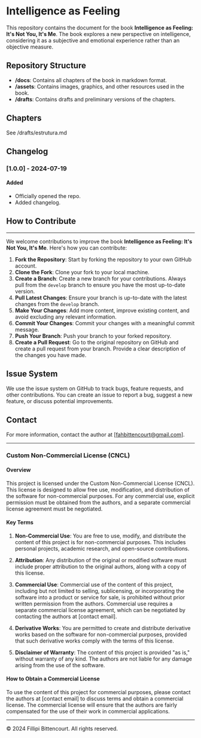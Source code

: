 # Intelligence as Feeling

This repository contains the document for the book **Intelligence as Feeling: It's Not You, It's Me**. The book explores a new perspective on intelligence, considering it as a subjective and emotional experience rather than an objective measure.

## Repository Structure

- **/docs**: Contains all chapters of the book in markdown format.
- **/assets**: Contains images, graphics, and other resources used in the book.
- **/drafts**: Contains drafts and preliminary versions of the chapters.

## Chapters

See /drafts/estrutura.md

## Changelog

### [1.0.0] - 2024-07-19
#### Added
- Officially opened the repo.
- Added changelog.

## How to Contribute
-----------------

We welcome contributions to improve the book **Intelligence as Feeling: It's Not You, It's Me**. Here's how you can contribute:

1.  **Fork the Repository**: Start by forking the repository to your own GitHub account.
2.  **Clone the Fork**: Clone your fork to your local machine.
3.  **Create a Branch**: Create a new branch for your contributions. Always pull from the `develop` branch to ensure you have the most up-to-date version.
4.  **Pull Latest Changes**: Ensure your branch is up-to-date with the latest changes from the `develop` branch.
5.  **Make Your Changes**: Add more content, improve existing content, and avoid excluding any relevant information.
6.  **Commit Your Changes**: Commit your changes with a meaningful commit message.
7.  **Push Your Branch**: Push your branch to your forked repository.
8.  **Create a Pull Request**: Go to the original repository on GitHub and create a pull request from your branch. Provide a clear description of the changes you have made.

## Issue System

We use the issue system on GitHub to track bugs, feature requests, and other contributions. You can create an issue to report a bug, suggest a new feature, or discuss potential improvements.

## Contact

For more information, contact the author at [fahbittencourt@gmail.com].

---

### Custom Non-Commercial License (CNCL)

#### Overview

This project is licensed under the Custom Non-Commercial License (CNCL). This license is designed to allow free use, modification, and distribution of the software for non-commercial purposes. For any commercial use, explicit permission must be obtained from the authors, and a separate commercial license agreement must be negotiated.

#### Key Terms

1. **Non-Commercial Use**: You are free to use, modify, and distribute the content of this project is for non-commercial purposes. This includes personal projects, academic research, and open-source contributions.

2. **Attribution**: Any distribution of the original or modified software must include proper attribution to the original authors, along with a copy of this license.

3. **Commercial Use**: Commercial use of the content of this project, including but not limited to selling, sublicensing, or incorporating the software into a product or service for sale, is prohibited without prior written permission from the authors. Commercial use requires a separate commercial license agreement, which can be negotiated by contacting the authors at [contact email].

4. **Derivative Works**: You are permitted to create and distribute derivative works based on the software for non-commercial purposes, provided that such derivative works comply with the terms of this license.

5. **Disclaimer of Warranty**: The content of this project is provided "as is," without warranty of any kind. The authors are not liable for any damage arising from the use of the software.

#### How to Obtain a Commercial License

To use the content of this project for commercial purposes, please contact the authors at [contact email] to discuss terms and obtain a commercial license. The commercial license will ensure that the authors are fairly compensated for the use of their work in commercial applications.

---

© 2024 Fillipi Bittencourt. All rights reserved.